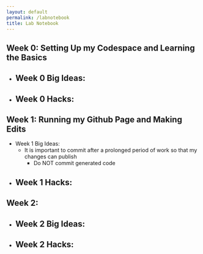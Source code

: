 ```yaml
---
layout: default
permalink: /labnotebook
title: Lab Notebook
---
```



## Week 0: Setting Up my Codespace and Learning the Basics
- Week 0 Big Ideas:
  -
- Week 0 Hacks:
  -

## Week 1: Running my Github Page and Making Edits
- Week 1 Big Ideas:
  - It is important to commit after a prolonged period of work so that my changes can publish
    - Do NOT commit generated code
- Week 1 Hacks:
  -

## Week 2:
- Week 2 Big Ideas:
  -
- Week 2 Hacks:
  -